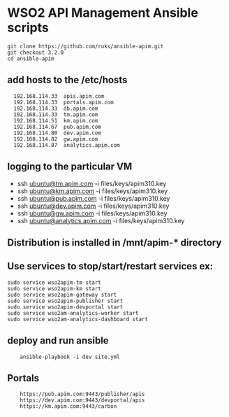 # WSO2 API Management Ansible scripts
  ```
  git clone https://github.com/ruks/ansible-apim.git
  git checkout 3.2.0
  cd ansible-apim
  ```

## add hosts to the /etc/hosts
  ```
    192.168.114.33	apis.apim.com
    192.168.114.33	portals.apim.com
    192.168.114.33  db.apim.com
    192.168.114.33  tm.apim.com
    192.168.114.51  km.apim.com
    192.168.114.67  pub.apim.com
    192.168.114.80  dev.apim.com
    192.168.114.82  gw.apim.com
    192.168.114.87  analytics.apim.com
  ```

## logging to the particular VM 
  + ssh ubuntu@tm.apim.com -i files/keys/apim310.key
  + ssh ubuntu@km.apim.com -i files/keys/apim310.key
  + ssh ubuntu@pub.apim.com -i files/keys/apim310.key
  + ssh ubuntu@dev.apim.com -i files/keys/apim310.key
  + ssh ubuntu@gw.apim.com -i files/keys/apim310.key
  + ssh ubuntu@analytics.apim.com -i files/keys/apim310.key

## Distribution is installed in /mnt/apim-* directory
## Use services to stop/start/restart services ex:
  ```
sudo service wso2apim-tm start
sudo service wso2apim-km start
sudo service wso2apim-gateway start
sudo service wso2apim-publisher start
sudo service wso2apim-devportal start
sudo service wso2am-analytics-worker start
sudo service wso2am-analytics-dashboard start
  ```
 
## deploy and run ansible
``` 
    ansible-playbook -i dev site.yml
``` 

## Portals
``` 
    https://pub.apim.com:9443/publisher/apis
    https://dev.apim.com:9443/devportal/apis
    https://km.apim.com:9443/carbon
```
